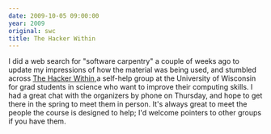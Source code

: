 ```yaml
---
date: 2009-10-05 09:00:00
year: 2009
original: swc
title: The Hacker Within
---
```

<p>I did a web search for "software carpentry" a couple of weeks ago to update my impressions of how the material was being used, and stumbled across <a href="http://hackerwithin.org/">The Hacker Within</a>,a self-help group at the University of Wisconsin for grad students in science who want to improve their computing skills.  I had a great chat with the organizers by phone on Thursday, and hope to get there in the spring to meet them in person.  It's always great to meet the people the course is designed to help; I'd welcome pointers to other groups if you have them.</p>
